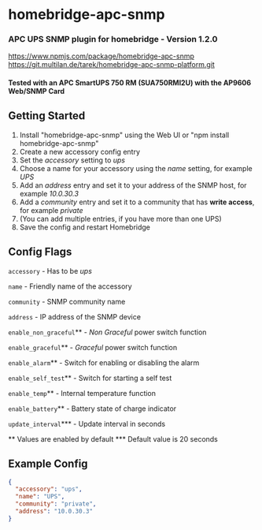 # homebridge-apc-snmp
### APC UPS SNMP plugin for homebridge - Version 1.2.0
https://www.npmjs.com/package/homebridge-apc-snmp
https://git.multilan.de/tarek/homebridge-apc-snmp-platform.git
#### Tested with an APC SmartUPS 750 RM (SUA750RMI2U) with the AP9606 Web/SNMP Card


## Getting Started
1. Install "homebridge-apc-snmp" using the Web UI or "npm install homebridge-apc-snmp"
2. Create a new accessory config entry
3. Set the *accessory* setting to *ups*
4. Choose a name for your accessory using the *name* setting, for example *UPS*
5. Add an *address* entry and set it to your address of the SNMP host, for example *10.0.30.3*
6. Add a *community* entry and set it to a community that has **write access**, for example *private*
7. (You can add multiple entries, if you have more than one UPS)
8. Save the config and restart Homebridge

## Config Flags

`accessory` - Has to be *ups*

`name` - Friendly name of the accessory

`community` - SNMP community name

`address` - IP address of the SNMP device

`enable_non_graceful`** - *Non Graceful* power switch function

`enable_graceful`** - *Graceful* power switch function

`enable_alarm`** - Switch for enabling or disabling the alarm

`enable_self_test`** - Switch for starting a self test

`enable_temp`** - Internal temperature function

`enable_battery`** - Battery state of charge indicator

`update_interval`*** - Update interval in seconds

** Values are enabled by default
*** Default value is 20 seconds


## Example Config
```json
{
  "accessory": "ups",                
  "name": "UPS",                     
  "community": "private",             
  "address": "10.0.30.3"
}
```
